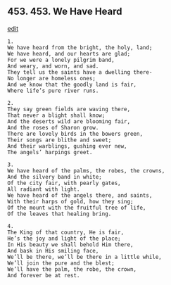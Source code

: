 
## 453.  453. We Have Heard
[edit](https://docs.google.com/document/d/1KAgE1IXWjUliiL35IK68E1DeGJKwynVI/edit?mode=html)






    1.
    We have heard from the bright, the holy, land;
    We have heard, and our hearts are glad;
    For we were a lonely pilgrim band,
    And weary, and worn, and sad.
    They tell us the saints have a dwelling there-
    No longer are homeless ones;
    And we know that the goodly land is fair,
    Where life’s pure river runs.

    2.
    They say green fields are waving there,
    That never a blight shall know;
    And the deserts wild are blooming fair,
    And the roses of Sharon grow.
    There are lovely birds in the bowers green,
    Their songs are blithe and sweet;
    And their warblings, gushing ever new,
    The angels’ harpings greet.

    3.
    We have heard of the palms, the robes, the crowns,
    And the silvery band in white;
    Of the city fair, with pearly gates,
    All radiant with light.
    We have heard of the angels there, and saints,
    With their harps of gold, how they sing;
    Of the mount with the fruitful tree of life,
    Of the leaves that healing bring.

    4.
    The King of that country, He is fair,
    He’s the joy and light of the place;
    In His beauty we shall behold Him there,
    And bask in His smiling face,
    We’ll be there, we’ll be there in a little while,
    We’ll join the pure and the blest;
    We’ll have the palm, the robe, the crown,
    And forever be at rest.
